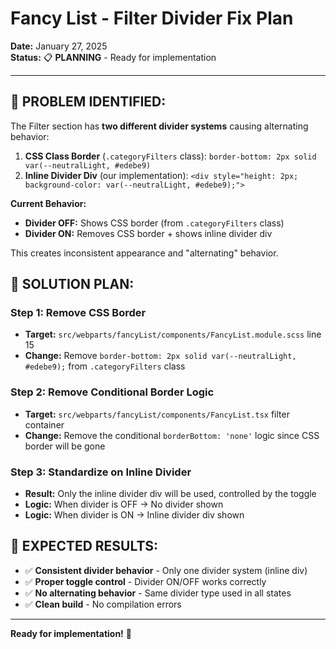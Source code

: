 # Fancy List - Filter Divider Fix Plan

**Date:** January 27, 2025  
**Status:** 📋 **PLANNING** - Ready for implementation

---

## **🎯 PROBLEM IDENTIFIED:**

The Filter section has **two different divider systems** causing alternating behavior:

1. **CSS Class Border** (`.categoryFilters` class): `border-bottom: 2px solid var(--neutralLight, #edebe9)`
2. **Inline Divider Div** (our implementation): `<div style="height: 2px; background-color: var(--neutralLight, #edebe9);">`

**Current Behavior:**
- **Divider OFF:** Shows CSS border (from `.categoryFilters` class)
- **Divider ON:** Removes CSS border + shows inline divider div

This creates inconsistent appearance and "alternating" behavior.

## **🔧 SOLUTION PLAN:**

### **Step 1: Remove CSS Border**
- **Target:** `src/webparts/fancyList/components/FancyList.module.scss` line 15
- **Change:** Remove `border-bottom: 2px solid var(--neutralLight, #edebe9);` from `.categoryFilters` class

### **Step 2: Remove Conditional Border Logic**
- **Target:** `src/webparts/fancyList/components/FancyList.tsx` filter container
- **Change:** Remove the conditional `borderBottom: 'none'` logic since CSS border will be gone

### **Step 3: Standardize on Inline Divider**
- **Result:** Only the inline divider div will be used, controlled by the toggle
- **Logic:** When divider is OFF → No divider shown
- **Logic:** When divider is ON → Inline divider div shown

## **🎯 EXPECTED RESULTS:**

- ✅ **Consistent divider behavior** - Only one divider system (inline div)
- ✅ **Proper toggle control** - Divider ON/OFF works correctly
- ✅ **No alternating behavior** - Same divider type used in all states
- ✅ **Clean build** - No compilation errors

---

**Ready for implementation!** 🎯